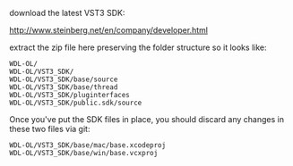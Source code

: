 download the latest VST3 SDK:

[http://www.steinberg.net/en/company/developer.html
](http://www.steinberg.net/en/company/developer.html
)

extract the zip file here preserving the folder structure so it looks like:

`WDL-OL/`  
`WDL-OL/VST3_SDK/`  
`WDL-OL/VST3_SDK/base/source`  
`WDL-OL/VST3_SDK/base/thread`  
`WDL-OL/VST3_SDK/pluginterfaces`  
`WDL-OL/VST3_SDK/public.sdk/source`  

Once you've put the SDK files in place, you should discard any changes in these two files via git:

`WDL-OL/VST3_SDK/base/mac/base.xcodeproj`  
`WDL-OL/VST3_SDK/base/win/base.vcxproj`  